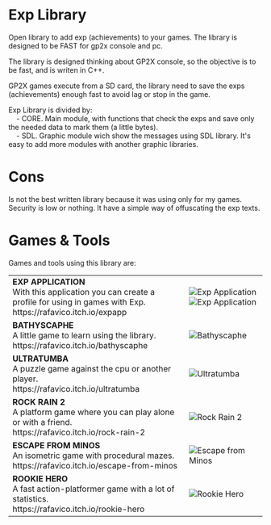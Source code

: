 # Exp Library
Open library to add exp (achievements) to your games. The library is designed to be FAST for gp2x console and pc.

The library is designed thinking about GP2X console, so the objective is to be fast, and is writen in C++.

GP2X games execute from a SD card, the library need to save the exps (achievements) enough fast to avoid lag or stop in the game.

Exp Library is divided by:<br>
&nbsp;&nbsp;&nbsp;&nbsp;- CORE. Main module, with functions that check the exps and save only the needed data to mark them (a little bytes).<br>
&nbsp;&nbsp;&nbsp;&nbsp;- SDL. Graphic module wich show the messages using SDL library. It's easy to add more modules with another graphic libraries.<br>

# Cons

Is not the best written library because it was using only for my games.<br>
Security is low or nothing. It have a simple way of offuscating the exp texts.

# Games & Tools
Games and tools using this library are:

<table>
<tr>
<td>
<b>EXP APPLICATION</b><br>
With this application you can create a profile for using in games with Exp.<br>
https://rafavico.itch.io/expapp</td>
<td><img src="https://img.itch.zone/aW1hZ2UvNDQ3NDQ5LzIyNjA5NDEucG5n/347x500/ys%2F6UB.png" alt="Exp Application"><img src="https://img.itch.zone/aW1hZ2UvNDQ3NDQ5LzIyNjA5NDUucG5n/347x500/xqQugk.png" alt="Exp Application"></td>
</tr>
<tr>
<td>
<b>BATHYSCAPHE</b><br>
A little game to learn using the library.<br>
https://rafavico.itch.io/bathyscaphe</td>
<td><img src="https://img.itch.zone/aW1nLzIyNzQwNTYucG5n/original/xTrQU4.png" alt="Bathyscaphe"></td>
</tr>
<tr>
<td>
<b>ULTRATUMBA</b><br>
A puzzle game against the cpu or another player.<br>
https://rafavico.itch.io/ultratumba</td>
<td><img src="https://img.itch.zone/aW1nLzIyNzU3ODUucG5n/original/bH3G2p.png" alt="Ultratumba"></td>
</tr>
<tr>
<td>
<b>ROCK RAIN 2</b><br>
A platform game where you can play alone or with a friend.<br>
https://rafavico.itch.io/rock-rain-2</td>
<td><img src="https://img.itch.zone/aW1nLzIyNjA5MDcucG5n/original/F9opsu.png" alt="Rock Rain 2"></td>
</tr>
<tr>
<td>
<b>ESCAPE FROM MINOS</b><br>
An isometric game with procedural mazes.<br>
https://rafavico.itch.io/escape-from-minos</td>
<td><img src="https://img.itch.zone/aW1nLzIyOTAyMDkucG5n/original/LrYd4M.png" alt="Escape from Minos"></td>
</tr>
<tr>
<td>
<b>ROOKIE HERO</b><br>
A fast action-platformer game with a lot of statistics.<br>
https://rafavico.itch.io/rookie-hero</td>
<td><img src="https://img.itch.zone/aW1nLzIzMzcxOTQucG5n/original/Yqcqzs.png" alt="Rookie Hero"></td>
</tr>
</table>
